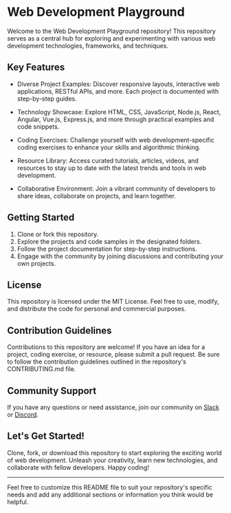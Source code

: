 

# Web Development Playground

Welcome to the Web Development Playground repository! This repository serves as a central hub for exploring and experimenting with various web development technologies, frameworks, and techniques.

## Key Features

- Diverse Project Examples: Discover responsive layouts, interactive web applications, RESTful APIs, and more. Each project is documented with step-by-step guides.

- Technology Showcase: Explore HTML, CSS, JavaScript, Node.js, React, Angular, Vue.js, Express.js, and more through practical examples and code snippets.

- Coding Exercises: Challenge yourself with web development-specific coding exercises to enhance your skills and algorithmic thinking.

- Resource Library: Access curated tutorials, articles, videos, and resources to stay up to date with the latest trends and tools in web development.

- Collaborative Environment: Join a vibrant community of developers to share ideas, collaborate on projects, and learn together.

## Getting Started

1. Clone or fork this repository.
2. Explore the projects and code samples in the designated folders.
3. Follow the project documentation for step-by-step instructions.
4. Engage with the community by joining discussions and contributing your own projects.

## License

This repository is licensed under the MIT License. Feel free to use, modify, and distribute the code for personal and commercial purposes.

## Contribution Guidelines

Contributions to this repository are welcome! If you have an idea for a project, coding exercise, or resource, please submit a pull request. Be sure to follow the contribution guidelines outlined in the repository's CONTRIBUTING.md file.

## Community Support

If you have any questions or need assistance, join our community on [Slack](https://example.slack.com) or [Discord](https://example.discord.com).

## Let's Get Started!

Clone, fork, or download this repository to start exploring the exciting world of web development. Unleash your creativity, learn new technologies, and collaborate with fellow developers. Happy coding!

---

Feel free to customize this README file to suit your repository's specific needs and add any additional sections or information you think would be helpful.
